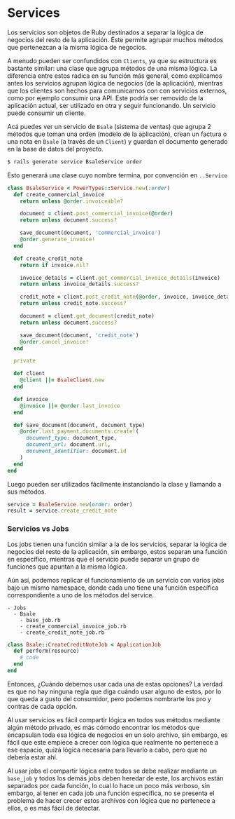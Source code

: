 # Services

Los servicios son objetos de Ruby destinados a separar la lógica de negocios del resto de la aplicación. Éste permite agrupar muchos métodos que pertenezcan a la misma lógica de negocios.

A menudo pueden ser confundidos con `Clients`, ya que su estructura es bastante similar: una clase que agrupa métodos de una misma lógica. La diferencia entre estos radica en su función más general, como explicamos antes los servicios agrupan lógica de negocios (de la aplicación), mientras que los clientes son hechos para comunicarnos con con servicios externos, como por ejemplo consumir una API. Este podría ser removido de la aplicación actual, ser utilizado en otra y seguir funcionando. Un servicio puede consumir un cliente.

Acá puedes ver un servicio de `Bsale` (sistema de ventas) que agrupa 2 métodos que toman una orden (modelo de la aplicación), crean un factura o una nota en `Bsale` (a través de un `Client`) y guardan el documento generado en la base de datos del proyecto.

```bash
$ rails generate service BsaleService order
```

Esto generará una clase cuyo nombre termina, por convención en `..Service`

```ruby
class BsaleService < PowerTypes::Service.new(:order)
  def create_commercial_invoice
    return unless @order.invoiceable?

    document = client.post_commercial_invoice(@order)
    return unless document.success?

    save_document(document, 'commercial_invoice')
    @order.generate_invoice!
  end

  def create_credit_note
    return if invoice.nil?

    invoice_details = client.get_commercial_invoice_details(invoice)
    return unless invoice_details.success?

    credit_note = client.post_credit_note(@order, invoice, invoice_details)
    return unless credit_note.success?

    document = client.get_document(credit_note)
    return unless document.success?

    save_document(document, 'credit_note')
    @order.cancel_invoice!
  end

  private

  def client
    @client ||= BsaleClient.new
  end

  def invoice
    @invoice ||= @order.last_invoice
  end

  def save_document(document, document_type)
    @order.last_payment.documents.create!(
      document_type: document_type,
      document_url: document.url,
      document_identifier: document.id
    )
  end
end
```

Luego pueden ser utilizados fácilmente instanciando la clase y llamando a sus métodos.

```ruby
service = BsaleService.new(order: order)
result = service.create_credit_note
```

### **Servicios vs Jobs**

Los jobs tienen una función similar a la de los servicios, separar la lógica de negocios del resto de la aplicación, sin embargo, estos separan una función en específico, mientras que el servicio puede separar un grupo de funciones que apuntan a la misma lógica.

Aún así, podemos replicar el funcionamiento de un servicio con varios jobs bajo un mismo namespace, donde cada uno tiene una función específica correspondiente a uno de los métodos del service.

```plain text
- Jobs
  - Bsale
    - base_job.rb
    - create_commercial_invoice_job.rb
    - create_credit_note_job.rb
```

```ruby
class Bsale::CreateCreditNoteJob < ApplicationJob
  def perform(resource)
    # code
  end
end
```

Entonces, ¿Cuándo debemos usar cada una de estas opciones? La verdad es que no hay ninguna regla que diga cuándo usar alguno de estos, por lo que queda a gusto del consumidor, pero podemos nombrarte los pro y contras de cada opción.

Al usar servicios es fácil compartir lógica en todos sus métodos mediante algún método privado, es más cómodo encontrar los métodos que encapsulan toda esa lógica de negocios en un solo archivo, sin embargo, es fácil que este empiece a crecer con lógica que realmente no pertenece a ese espacio, quizá lógica necesaria para llevarlo a cabo, pero que no debería estar ahí.

Al usar jobs el compartir lógica entre todos se debe realizar mediante un `base_job`  y todos los demás jobs deben heredar de este, los archivos están separados por cada función, lo cual lo hace un poco más verboso, sin embargo, al tener en cada job una función específica, no se presenta el problema de hacer crecer estos archivos con lógica que no pertenece a ellos, o es más fácil de detectar.
